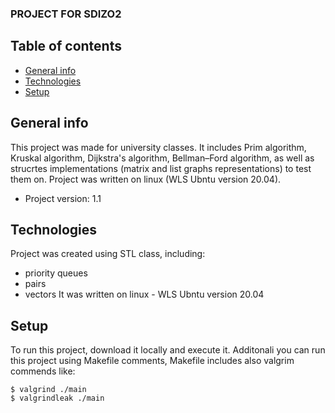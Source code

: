 ### PROJECT FOR SDIZO2

## Table of contents
* [General info](#general-info)
* [Technologies](#technologies)
* [Setup](#setup)

## General info
This project was made for university classes. It includes Prim algorithm, Kruskal algorithm, Dijkstra's algorithm, Bellman–Ford algorithm, as well as strucrtes implementations (matrix and list graphs representations) to test them on. Project was written on linux (WLS Ubntu version 20.04).

* Project version: 1.1

## Technologies
Project was created using STL class, including:
* priority queues
* pairs
* vectors 
It was written on linux - WLS Ubntu version 20.04

## Setup
To run this project, download it locally and execute it. Additonali you can run this project using Makefile comments, Makefile includes also valgrim commends like:

```
$ valgrind ./main
$ valgrindleak ./main
```